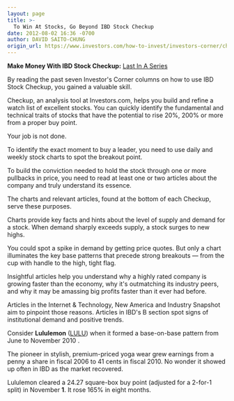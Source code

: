 ```yaml
---
layout: page
title: >-
  To Win At Stocks, Go Beyond IBD Stock Checkup
date: 2012-08-02 16:36 -0700
author: DAVID SAITO-CHUNG
origin_url: https://www.investors.com/how-to-invest/investors-corner/charts-and-articles-complement-stock-market-analysis/
---
```


**Make Money With IBD Stock Checkup:** [Last In A Series](http://news.investors.com/specialreport/618220/201207251420/make-money-with-ibd-stock-checkup.aspx)

By reading the past seven Investor's Corner columns on how to use IBD Stock Checkup, you gained a valuable skill.

Checkup, an analysis tool at Investors.com, helps you build and refine a watch list of excellent stocks. You can quickly identify the fundamental and technical traits of stocks that have the potential to rise 20%, 200% or more from a proper buy point.

Your job is not done.

To identify the exact moment to buy a leader, you need to use daily and weekly stock charts to spot the breakout point.

To build the conviction needed to hold the stock through one or more pullbacks in price, you need to read at least one or two articles about the company and truly understand its essence.

The charts and relevant articles, found at the bottom of each Checkup, serve these purposes.

Charts provide key facts and hints about the level of supply and demand for a stock. When demand sharply exceeds supply, a stock surges to new highs.

You could spot a spike in demand by getting price quotes. But only a chart illuminates the key base patterns that precede strong breakouts — from the cup with handle to the high, tight flag.

Insightful articles help you understand why a highly rated company is growing faster than the economy, why it's outmatching its industry peers, and why it may be amassing big profits faster than it ever had before.

Articles in the Internet & Technology, New America and Industry Snapshot aim to pinpoint those reasons. Articles in IBD's B section spot signs of institutional demand and positive trends.

Consider **Lululemon** ([LULU](https://research.investors.com/quote.aspx?symbol=LULU)) when it formed a base-on-base pattern from June to November 2010 .

The pioneer in stylish, premium-priced yoga wear grew earnings from a penny a share in fiscal 2006 to 41 cents in fiscal 2010. No wonder it showed up often in IBD as the market recovered.

Lululemon cleared a 24.27 square-box buy point (adjusted for a 2-for-1 split) in November **1**. It rose 165% in eight months.
